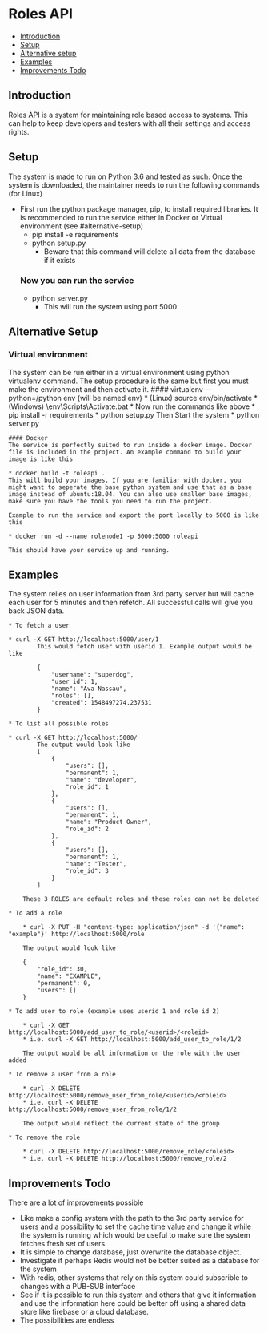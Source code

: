 # Roles API

* [Introduction](#introduction)
* [Setup](#setup)
* [Alternative setup](#alternative-setup)
* [Examples](#examples)
* [Improvements Todo](#improvements-todo)

## Introduction
Roles API is a system for maintaining role based access to systems. This can help to keep developers and testers with all their settings and access rights.

## Setup
The system is made to run on Python 3.6 and tested as such.
Once the system is downloaded, the maintainer needs to run the following commands (for Linux)
* First run the python package manager, pip, to install required libraries. It is recommended to run the service either in Docker or Virtual environment (see #alternative-setup)
    * pip install -e requirements
    * python setup.py
        * Beware that this command will delete all data from the database if it exists
    ### Now you can run the service
    * python server.py
        * This will run the system using port 5000

## Alternative Setup
### Virtual environment
The system can be run either in a virtual environment using python virtualenv command. The setup procedure is the same but first you must make the environment and then activate it.
    #### virtualenv --python=<path to yor python command>/python env (will be named env)
    * (Linux) source env/bin/activate
    * (Windows) \env\Scripts\Activate.bat
    * Now run the commands like above
        * pip install -r requirements
        * python setup.py
        Then Start the system
        * python server.py

    #### Docker
    The service is perfectly suited to run inside a docker image. Docker file is included in the project. An example command to build your image is like this

    * docker build -t roleapi .
    This will build your images. If you are familiar with docker, you might want to seperate the base python system and use that as a base image instead of ubuntu:18.04. You can also use smaller base images, make sure you have the tools you need to run the project.

    Example to run the service and export the port locally to 5000 is like this

    * docker run -d --name rolenode1 -p 5000:5000 roleapi

    This should have your service up and running.

## Examples
The system relies on user information from 3rd party server but will cache each user for 5 minutes and then refetch. All successful calls will give you back JSON data.

    * To fetch a user
    
    * curl -X GET http://localhost:5000/user/1
            This would fetch user with userid 1. Example output would be like

            {
                "username": "superdog",
                "user_id": 1,
                "name": "Ava Nassau",
                "roles": [],
                "created": 1548497274.237531
            }
    
    * To list all possible roles
    
    * curl -X GET http://localhost:5000/
            The output would look like
            [
                {
                    "users": [],
                    "permanent": 1, 
                    "name": "developer",
                    "role_id": 1
                },
                {
                    "users": [],
                    "permanent": 1,
                    "name": "Product Owner",
                    "role_id": 2
                },
                {
                    "users": [],
                    "permanent": 1,
                    "name": "Tester",
                    "role_id": 3
                }
            ]
    
        These 3 ROLES are default roles and these roles can not be deleted

    * To add a role
    
        * curl -X PUT -H "content-type: application/json" -d '{"name": "example"}' http://localhost:5000/role
    
        The output would look like

        {
            "role_id": 30,
            "name": "EXAMPLE",
            "permanent": 0,
            "users": []
        }

    * To add user to role (example uses userid 1 and role id 2)

        * curl -X GET http://localhost:5000/add_user_to_role/<userid>/<roleid>
        * i.e. curl -X GET http://localhost:5000/add_user_to_role/1/2

        The output would be all information on the role with the user added

    * To remove a user from a role

        * curl -X DELETE http://localhost:5000/remove_user_from_role/<userid>/<roleid>
        * i.e. curl -X DELETE http://localhost:5000/remove_user_from_role/1/2

        The output would reflect the current state of the group

    * To remove the role

        * curl -X DELETE http://localhost:5000/remove_role/<roleid>
        * i.e. curl -X DELETE http://localhost:5000/remove_role/2

## Improvements Todo
There are a lot of improvements possible

* Like make a config system with the path to the 3rd party service for users and a possibility to set the cache time value and change it while the system is running which would be useful to make sure the system fetches fresh set of users.
* It is simple to change database, just overwrite the database object.
* Investigate if perhaps Redis would not be better suited as a database for the system
* With redis, other systems that rely on this system could subscrible to changes with a PUB-SUB interface
* See if it is possible to run this system and others that give it information and use the information here could be better off using a shared data store like firebase or a cloud database.
* The possibilities are endless
